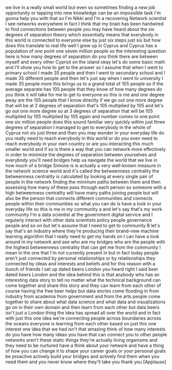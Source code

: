 
we live in a really small world
but even so sometimes finding a new job
opportunity or tapping into new
knowledge can be an impossible task I&#39;m
gonna help you with that
so I&#39;m Nikki and I&#39;m a recovering
Network scientist I see networks
everywhere
in fact I think that my brain has been
hardwired to find connections between
people you may have heard about the six
degrees of separation theory which
essentially means that everybody in this
world is connected to everyone else by
just six steps just six but how does
this translate to real life well I grew
up in Cyprus and Cyprus has a population
of one point one seven million people so
the interesting question here is how
many degrees of separation do you think
there are between myself and every other
Cypriot on the island okay let&#39;s do some
basic math and I&#39;ll show you how to get
to the answer so I assume that when I
went to primary school I made 35 people
and then I went to secondary school and
I made 35 different people and then
let&#39;s just say when I went to university
I made 35 people more this brings us to
a grand total of 105 people so if the
average separate has 105 people that
they know of how many degrees do you
think it will take for me to get to
everyone so this is me and one degree
away are the 105 people that I know
directly if we go out one more degree
that will be at 2 degrees of separation
that&#39;s 105 multiplied by 105 and let&#39;s
go out one more degree so at 3 degrees
of separation that will be 105
multiplied by 105 multiplied by 105
again and
number comes to one point one six
million people does this sound familiar
very quickly within just three degrees
of separation I managed to get to
everybody in the whole of Cyprus not six
just three and then you may wonder in
your everyday life do you really need to
reach everybody in this world or do you
even need to reach everybody in your own
country or are you interacting this much
smaller world and if so is there a way
that you can network more effectively in
order to minimize the degrees of
separation between yourselves and
everybody you&#39;ll need bridges help us
navigate the world that we live in how
much of a bridge Simone is is actually a
very well-known measure in the network
science world and it&#39;s called the
betweenness centrality the betweenness
centrality is calculated by looking at
every single pair of people in the
network finding the minimum paths
between them and then assessing how many
of these pass through each person so
someone with a high betweenness
centrality will have many paths joining
people but will also be the person that
connects different communities and
connects people within their communities
so what you can do is have a look in
your everyday life so this is me in my
community a and let&#39;s say that&#39;s my work
community I&#39;m a data scientist at the
government digital service and I
regularly interact with other data
scientists policy people governance
people and so on but let&#39;s assume that I
need to get to community B let&#39;s say
that&#39;s an industry where they&#39;re
producing their brand-new machine
learning algorithm that I really need to
get my hands on I can have a look around
in my network and see who are my bridges
who are the people with the highest
betweenness centrality that can get me
from the community I mean in the one
that I&#39;m not currently present in but in
fact today people aren&#39;t just connected
by personal relationships or by
relationships they connected by ideas
and interests and beliefs and for this
reason with a bunch of friends I set up
dated beers London
you heard right I said beer dated beers
London and the idea behind this is that
anybody who has an interesting data
story to tell no matter what the
technical background can come together
and share this story and they can learn
from each other of course having the
free beer helps but data stories come
flooding in from industry from academia
from government and from the arts people
come together to share about what data
science and what data and visualizations
go on in their own domain and then learn
from each other but data beers isn&#39;t
just a London thing the idea has spread
all over the world and in fact with just
this one idea we&#39;re connecting people
across boundaries across the oceans
everyone is learning from each other
based on just this one interest one idea
that we had isn&#39;t that amazing
think of how many interests do you have
how many ideas you have that can connect
you to other people networks aren&#39;t
these static things they&#39;re actually
living organisms and they need to be
nurtured have a think about your network
and have a thing of how you can change
it to shape your career goals or your
personal goals
be proactive actively build your bridges
and actively find them when you need
them and you never know where they&#39;ll
take you thank you
[Applause]
